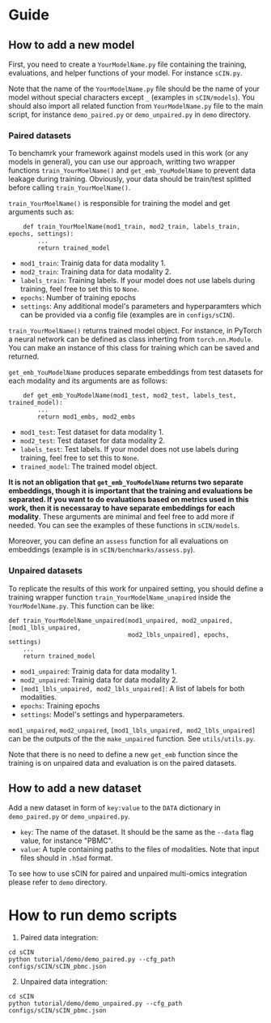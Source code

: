 # Guide

## How to add a new model

First, you need to create a `YourModelName.py` file containing the training, evaluations, and helper functions of your model. For instance `sCIN.py`.

Note that the name of the `YourModelName.py` file should be the name of your model without special characters except `_` (examples in `sCIN/models`). You should also import all related function from `YourModelName.py` file to the main script, for instance `demo_paired.py` or `demo_unpaired.py` in `demo` directory.

### Paired datasets

To benchamrk your framework against models used in this work (or any models in general), you can use our approach, writting two wrapper functions `train_YourMoelName()` and `get_emb_YouModelName` to prevent data leakage during training. Obviously, your data should be train/test splitted before calling `train_YourMoelName()`.

`train_YourMoelName()` is responsible for training the model and get arguments such as:
```
    def train_YourMoelName(mod1_train, mod2_train, labels_train, epochs, settings):
        ...
        return trained_model
```
- `mod1_train`: Trainig data for data modality 1.
- `mod2_train`: Training data for data modality 2.
- `labels_train`: Training labels. If your model does not use labels during training, feel free to set this to `None`.
- `epochs`: Number of training epochs
- `settings`: Any additional model's parameters and hyperparamters which can be provided via a config file (examples are in `configs/sCIN`).

`train_YourMoelName()` returns trained model object. For instance, in PyTorch a neural network can be defined as class inherting from `torch.nn.Module`. You can make an instance of this class for training which can be saved and returned.

`get_emb_YouModelName` produces separate embeddings from test datasets for each modality and its arguments are as follows:
```
    def get_emb_YouModelName(mod1_test, mod2_test, labels_test, trained_model):
        ...
        return mod1_embs, mod2_embs
```
- `mod1_test`: Test dataset for data modality 1.
- `mod2_test`: Test dataset for data modality 2.
- `labels_test`: Test labels. If your model does not use labels during training, feel free to set this to `None`.
- `trained_model`: The trained model object.

**It is not an obligation that `get_emb_YouModelName` returns two separate embeddings, though it is important that the training and evaluations be separated. If you want to do evaluations based on metrics used in this work, then it is necessaray to have separate embeddings for each modality**.
These arguments are minimal and feel free to add more if needed. You can see the examples of these functions in `sCIN/models`.

Moreover, you can define an `assess` function for all evaluations on embeddings (example is in `sCIN/benchmarks/assess.py`).

### Unpaired datasets

To replicate the results of this work for unpaired setting, you should define a training wrapper function `train_YourModelName_unapired` inside the `YourModelName.py`. This function can be like:

```
def train_YourModelName_unpaired(mod1_unpaired, mod2_unpaired, [mod1_lbls_unpaired,
                                 mod2_lbls_unpaired], epochs, settings)
    ...
    return trained_model
```
- `mod1_unpaired`: Trainig data for data modality 1. 
- `mod2_unpaired`: Trainig data for data modality 2.
- `[mod1_lbls_unpaired, mod2_lbls_unpaired]`: A list of labels for both modalities.
- `epochs`: Training epochs
- `settings`: Model's settings and hyperparameters.

`mod1_unpaired`, `mod2_unpaired`, `[mod1_lbls_unpaired, mod2_lbls_unpaired]` can be the outputs of the the `make_unpaired` function. See `utils/utils.py`.

Note that there is no need to define a new `get_emb` function since the training is on unpaired data and evaluation is on the paired datasets.

## How to add a new dataset

Add a new dataset in form of `key:value` to the `DATA` dictionary in `demo_paired.py` or `demo_unpaired.py`.

- `key`: The name of the dataset. It should be the same as the `--data` flag value, for instance "PBMC".
- `value`: A tuple containing paths to the files of modalities. Note that input files should in `.h5ad` format. 


To see how to use sCIN for paired and unpaired multi-omics integration please refer to `demo` directory.

# How to run demo scripts

1. Paired data integration:

```
cd sCIN
python tutorial/demo/demo_paired.py --cfg_path configs/sCIN/sCIN_pbmc.json
```

2. Unpaired data integration:

```
cd sCIN
python tutorial/demo/demo_unpaired.py --cfg_path configs/sCIN/sCIN_pbmc.json
```